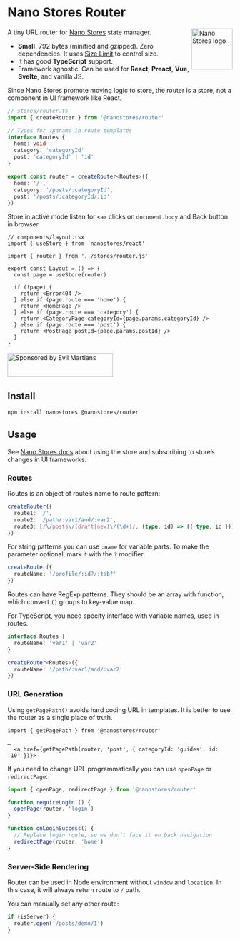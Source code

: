 # Nano Stores Router

<img align="right" width="92" height="92" title="Nano Stores logo"
     src="https://nanostores.github.io/nanostores/logo.svg">

A tiny URL router for [Nano Stores](https://github.com/nanostores/nanostores)
state manager.

* **Small.** 792 bytes (minified and gzipped).
  Zero dependencies. It uses [Size Limit] to control size.
* It has good **TypeScript** support.
* Framework agnostic. Can be used for **React**, **Preact**, **Vue**,
  **Svelte**, and vanilla JS.

Since Nano Stores promote moving logic to store, the router is a store,
not a component in UI framework like React.

```ts
// stores/router.ts
import { createRouter } from '@nanostores/router'

// Types for :params in route templates
interface Routes {
  home: void
  category: 'categoryId'
  post: 'categoryId' | 'id'
}

export const router = createRouter<Routes>({
  home: '/',
  category: '/posts/:categoryId',
  post: '/posts/:categoryId/:id'
})
```

Store in active mode listen for `<a>` clicks on `document.body` and Back button
in browser.

```tsx
// components/layout.tsx
import { useStore } from 'nanostores/react'

import { router } from '../stores/router.js'

export const Layout = () => {
  const page = useStore(router)

  if (!page) {
    return <Error404 />
  } else if (page.route === 'home') {
    return <HomePage />
  } else if (page.route === 'category') {
    return <CategoryPage categoryId={page.params.categoryId} />
  } else if (page.route === 'post') {
    return <PostPage postId={page.params.postId} />
  }
}
```

<a href="https://evilmartians.com/?utm_source=nanostores-router">
  <img src="https://evilmartians.com/badges/sponsored-by-evil-martians.svg"
       alt="Sponsored by Evil Martians" width="236" height="54">
</a>

[Size Limit]: https://github.com/ai/size-limit


## Install

```sh
npm install nanostores @nanostores/router
```


## Usage

See [Nano Stores docs](https://github.com/nanostores/nanostores#guide)
about using the store and subscribing to store’s changes in UI frameworks.


### Routes

Routes is an object of route’s name to route pattern:

```ts
createRouter({
  route1: '/',
  route2: '/path/:var1/and/:var2',
  route3: [/\/posts\/(draft|new)\/(\d+)/, (type, id) => ({ type, id })]
})
```

For string patterns you can use `:name` for variable parts. To make the
parameter optional, mark it with the `?` modifier:

```ts
createRouter({
  routeName: '/profile/:id?/:tab?'
})
```

Routes can have RegExp patterns. They should be an array with function,
which convert `()` groups to key-value map.

For TypeScript, you need specify interface with variable names, used in routes.

```ts
interface Routes {
  routeName: 'var1' | 'var2'
}

createRouter<Routes>({
  routeName: '/path/:var1/and/:var2'
})
```


### URL Generation

Using `getPagePath()` avoids hard coding URL in templates. It is better
to use the router as a single place of truth.

```tsx
import { getPagePath } from '@nanostores/router'

…
  <a href={getPagePath(router, 'post', { categoryId: 'guides', id: '10' })}>
```

If you need to change URL programmatically you can use `openPage`
or `redirectPage`:

```ts
import { openPage, redirectPage } from '@nanostores/router'

function requireLogin () {
  openPage(router, 'login')
}

function onLoginSuccess() {
  // Replace login route, so we don’t face it on back navigation
  redirectPage(router, 'home')
}
```


### Server-Side Rendering

Router can be used in Node environment without `window` and `location`.
In this case, it will always return route to `/` path.

You can manually set any other route:

```js
if (isServer) {
  router.open('/posts/demo/1')
}
```
